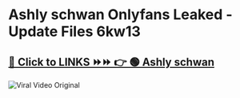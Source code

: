 
 # Ashly schwan Onlyfans Leaked - Update Files 6kw13

## <h2><a href="https://clipsfans.com/Ashly_schwan&ref=git">🔗 Click to LINKS ⏩⏩ 👉 🟢 Ashly schwan </a></h2>

<a href="https://clipsfans.com/Ashly_schwan&ref=git" rel="nofollow" data-target="animated-image.originalLink"><img src="https://i.ibb.co.com/xMMVF88/686577567.gif" alt="Viral Video Original" style="max-width: 100%; display: inline-block;" data-target="animated-image.originalImage"></a>

